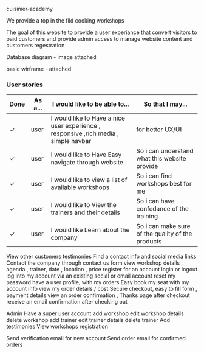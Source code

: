 
cuisinier-academy

We provide a top in the fild cooking workshops


The goal of this website to provide a user experiance 
that convert visitors to paid customers  and provide admin access
to manage website content and customers regestration



Database diagram - image attached

basic wirframe - attached 


### User stories


| Done | As a... | I would like to be able to... | So that I may...|
| ---- | ------- | ----------------------------- | --------------- |
|&checkmark;| user | I would like to Have a nice user experience , responsive ,rich media , simple navbar | for better UX/UI  |
|&checkmark;| user | I would like to Have Easy navigate through website | So i can understand what this website provide |
|&checkmark;| user | I would like to view a list of available workshops | So i can find workshops best for me |
|&checkmark;| user | I would like to View the trainers and their details | So i can have confedance of the training |
|&checkmark;| user | I would like Learn about the company | So i can make sure of the quality of the products |

View other customers testimonies
Find a contact info and social media links
Contact the company through contact us form
view workshop details , agenda , trainer, date , location , price
register for an account
login or logout
log into my account via an existing social or email account
reset my password
have a user profile, with my orders
Easy book my seat with my account info
view my order details / cost 
Secure checkout, easy to fill form , payment details
view an order confirmation  , Thanks page after checkout
receive an email confirmation after checking out


Admin
Have a super user account 
add workshop
edit workshop details
delete workshop
add trainer
edit trainer details
delete trainer
Add testimonies
View  workshops registration

Send verification email for new account
Send order email for confirmed orders

